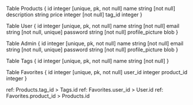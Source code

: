 Table Products {
  id integer [unique, pk, not null]
  name string [not null]
  description string
  price integer [not null]
  tag_id integer
}

Table User {
  id integer [unique, pk, not null]
  name string [not null]
  email string [not null, unique]
  password string [not null]
  profile_picture blob
}

Table Admin {
  id integer [unique, pk, not null]
  name string [not null]
  email string [not null, unique]
  password string [not null]
  profile_picture blob
}

Table Tags {
  id integer [unique, pk, not null]
  name string [not null]
}

Table Favorites {
  id integer [unique, pk, not null]
  user_id integer
  product_id integer
}

ref: Products.tag_id > Tags.id
ref: Favorites.user_id > User.id
ref: Favorites.product_id > Products.id
